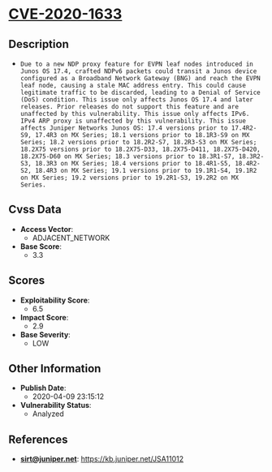 
# [CVE-2020-1633](https://cve.mitre.org/cgi-bin/cvename.cgi?name=CVE-2020-1633)

## Description

- `Due to a new NDP proxy feature for EVPN leaf nodes introduced in Junos OS 17.4, crafted NDPv6 packets could transit a Junos device configured as a Broadband Network Gateway (BNG) and reach the EVPN leaf node, causing a stale MAC address entry. This could cause legitimate traffic to be discarded, leading to a Denial of Service (DoS) condition. This issue only affects Junos OS 17.4 and later releases. Prior releases do not support this feature and are unaffected by this vulnerability. This issue only affects IPv6. IPv4 ARP proxy is unaffected by this vulnerability. This issue affects Juniper Networks Junos OS: 17.4 versions prior to 17.4R2-S9, 17.4R3 on MX Series; 18.1 versions prior to 18.1R3-S9 on MX Series; 18.2 versions prior to 18.2R2-S7, 18.2R3-S3 on MX Series; 18.2X75 versions prior to 18.2X75-D33, 18.2X75-D411, 18.2X75-D420, 18.2X75-D60 on MX Series; 18.3 versions prior to 18.3R1-S7, 18.3R2-S3, 18.3R3 on MX Series; 18.4 versions prior to 18.4R1-S5, 18.4R2-S2, 18.4R3 on MX Series; 19.1 versions prior to 19.1R1-S4, 19.1R2 on MX Series; 19.2 versions prior to 19.2R1-S3, 19.2R2 on MX Series.`

## Cvss Data

- **Access Vector**:
  - ADJACENT_NETWORK
- **Base Score**:
  - 3.3

## Scores

- **Exploitability Score**:
  - 6.5
- **Impact Score**:
  - 2.9
- **Base Severity**:
  - LOW

## Other Information

- **Publish Date**:
  - 2020-04-09 23:15:12
- **Vulnerability Status**:
  - Analyzed

## References

- **sirt@juniper.net**: https://kb.juniper.net/JSA11012
